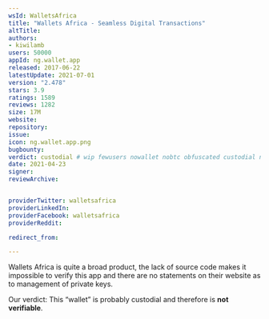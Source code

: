 ```yaml
---
wsId: WalletsAfrica
title: "Wallets Africa - Seamless Digital Transactions"
altTitle: 
authors:
- kiwilamb
users: 50000
appId: ng.wallet.app
released: 2017-06-22
latestUpdate: 2021-07-01
version: "2.478"
stars: 3.9
ratings: 1589
reviews: 1282
size: 17M
website: 
repository: 
issue: 
icon: ng.wallet.app.png
bugbounty: 
verdict: custodial # wip fewusers nowallet nobtc obfuscated custodial nosource nonverifiable reproducible bounty defunct
date: 2021-04-23
signer: 
reviewArchive:


providerTwitter: walletsafrica
providerLinkedIn: 
providerFacebook: walletsafrica
providerReddit: 

redirect_from:

---
```



Wallets Africa is quite a broad product, the lack of source code makes it
impossible to verify this app and there are no statements on their website as to
management of private keys.

Our verdict: This “wallet” is probably custodial and therefore is
**not verifiable**.
